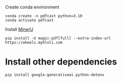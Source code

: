 Create conda environment 
```
conda create -n pdfcast python=3.10
conda activate pdfcast
```

Install [MinerU](https://github.com/opendatalab/MinerU)
```
pip install -U magic-pdf[full] --extra-index-url https://wheels.myhloli.com
```
# Install other dependencies
```
pip install google-generativeai python-dotenv
```
